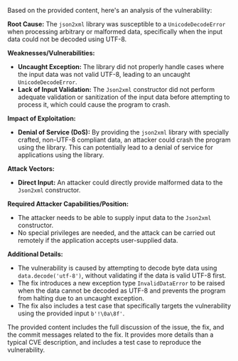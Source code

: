 Based on the provided content, here's an analysis of the vulnerability:

**Root Cause:**
The `json2xml` library was susceptible to a `UnicodeDecodeError` when processing arbitrary or malformed data, specifically when the input data could not be decoded using UTF-8.

**Weaknesses/Vulnerabilities:**
-   **Uncaught Exception:** The library did not properly handle cases where the input data was not valid UTF-8, leading to an uncaught `UnicodeDecodeError`.
-   **Lack of Input Validation:** The `Json2xml` constructor did not perform adequate validation or sanitization of the input data before attempting to process it, which could cause the program to crash.

**Impact of Exploitation:**
-   **Denial of Service (DoS):** By providing the `json2xml` library with specially crafted, non-UTF-8 compliant data, an attacker could crash the program using the library. This can potentially lead to a denial of service for applications using the library.

**Attack Vectors:**
-   **Direct Input:** An attacker could directly provide malformed data to the `Json2xml` constructor.

**Required Attacker Capabilities/Position:**
- The attacker needs to be able to supply input data to the `Json2xml` constructor.
- No special privileges are needed, and the attack can be carried out remotely if the application accepts user-supplied data.

**Additional Details:**
- The vulnerability is caused by attempting to decode byte data using `data.decode('utf-8')`, without validating if the data is valid UTF-8 first.
- The fix introduces a new exception type `InvalidDataError` to be raised when the data cannot be decoded as UTF-8 and prevents the program from halting due to an uncaught exception.
- The fix also includes a test case that specifically targets the vulnerability using the provided input `b'!\0a\8f'`.

The provided content includes the full discussion of the issue, the fix, and the commit messages related to the fix. It provides more details than a typical CVE description, and includes a test case to reproduce the vulnerability.